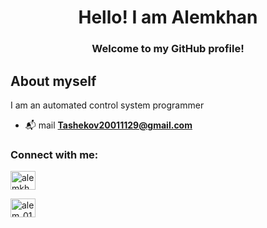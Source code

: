 <h1 align="center">Hello! I am Alemkhan

<h3 align="center">Welcome to my GitHub profile!

## About myself
I am an automated control system programmer

- 📬 mail **Tashekov20011129@gmail.com**


<h3 align="left">Connect with me:</h3>
<p align="left">
<a href="https://instagram.com/alemkhan_erzhanovich" target="blank"><img align="center" src="https://raw.githubusercontent.com/rahuldkjain/github-profile-readme-generator/master/src/images/icons/Social/instagram.svg" alt="alemkhan_erzhanovich" height="30" width="40" />

<a href="https://discord.gg/alem_01" target="blank"><img align="center" src="https://raw.githubusercontent.com/rahuldkjain/github-profile-readme-generator/master/src/images/icons/Social/discord.svg" alt="alem_01" height="30" width="40" /></a>

</p>
